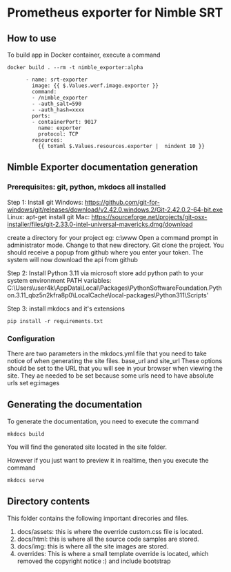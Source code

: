 # Prometheus exporter for Nimble SRT


## How to use

To build app in Docker container, execute a command

```
docker build . --rm -t nimble_exporter:alpha  
```
 
```shell
      - name: srt-exporter
        image: {{ $.Values.werf.image.exporter }}
        command:
        - /nimble_exporter
        - -auth_salt=590
        - -auth_hash=xxxx
        ports:
        - containerPort: 9017
          name: exporter
          protocol: TCP
        resources:
          {{ toYaml $.Values.resources.exporter |  nindent 10 }}
```

## Nimble Exporter documentation generation

### Prerequisites: git, python, mkdocs all installed

Step 1:
Install git
Windows: https://github.com/git-for-windows/git/releases/download/v2.42.0.windows.2/Git-2.42.0.2-64-bit.exe
Linux: apt-get install git
Mac: https://sourceforge.net/projects/git-osx-installer/files/git-2.33.0-intel-universal-mavericks.dmg/download

create a directory for your project eg: c:\www
Open a command prompt in administrator mode.
Change to that new directory.
Git clone the project.
You should receive a popup from github where you enter your token.
The system will now download the api from github

Step 2:
Install Python 3.11 via microsoft store
add python path to your system environment PATH variables: C:\Users\user4k\AppData\Local\Packages\PythonSoftwareFoundation.Python.3.11_qbz5n2kfra8p0\LocalCache\local-packages\Python311\Scripts'

Step 3:
install mkdocs and it's extensions
```
pip install -r requirements.txt
```

### Configuration

There are two parameters in the mkdocs.yml file that you need to take notice of when generating the site files.
base_url and site_url
These options should be set to the URL that you will see in your browser when viewing the site.
They ae needed to be set because some urls need to have absolute urls set eg:images

##  Generating the documentation

To generate the documentation, you need to execute the command
```
mkdocs build
```
You will find the generated site located in the site folder.

However if you just want to preview it in realtime, then you execute the command
```
mkdocs serve
```

## Directory contents
This folder contains the following important direcories and files.
1. docs/assets: this is where the override custom.css file is located.
2. docs/html: this is where all the source code samples are stored.
3. docs/img: this is where all the site images are stored.
4. overrides: This is where a small template override is located, which removed the copyright notice :) and include bootstrap
